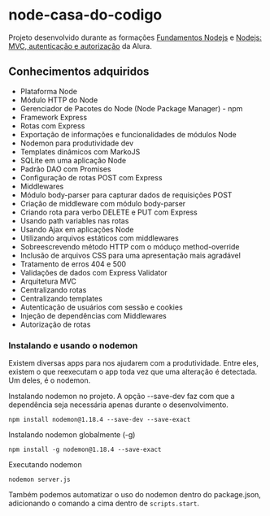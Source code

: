 # node-casa-do-codigo

Projeto desenvolvido durante as formações [Fundamentos Nodejs](https://cursos.alura.com.br/course/nodejs-fundamentos) e [Nodejs: MVC, autenticação e autorização](https://cursos.alura.com.br/course/node-mvc-autenticacao-autorizacao) da Alura.

## Conhecimentos adquiridos
- Plataforma Node
- Módulo HTTP do Node
- Gerenciador de Pacotes do Node (Node Package Manager) - npm
- Framework Express
- Rotas com Express
- Exportação de informações e funcionalidades de módulos Node
- Nodemon para produtividade dev
- Templates dinâmicos com MarkoJS
- SQLite em uma aplicação Node
- Padrão DAO com Promises
- Configuração de rotas POST com Express
- Middlewares
- Módulo body-parser para capturar dados de requisições POST
- Criação de middleware com módulo body-parser
- Criando rota para verbo DELETE e PUT com Express
- Usando path variables nas rotas
- Usando Ajax em aplicações Node
- Utilizando arquivos estáticos com middlewares
- Sobreescrevendo método HTTP com o móduço method-override
- Inclusão de arquivos CSS para uma apresentação mais agradável
- Tratamento de erros 404 e 500
- Validações de dados com Express Validator
- Arquitetura MVC
- Centralizando rotas
- Centralizando templates
- Autenticação de usuários com sessão e cookies
- Injeção de dependências com Middlewares
- Autorização de rotas

### Instalando e usando o nodemon

Existem diversas apps para nos ajudarem com a produtividade. Entre eles, existem o que reexecutam o app toda vez que uma alteração é detectada. Um deles, é o nodemon.

Instalando nodemon no projeto. A opção --save-dev faz com que a dependência seja necessária apenas durante o desenvolvimento.

```npm install nodemon@1.18.4 --save-dev --save-exact```

Instalando nodemon globalmente (-g)

```npm install -g nodemon@1.18.4 --save-exact```

Executando nodemon

```nodemon server.js```

Também podemos automatizar o uso do nodemon dentro do package.json, adicionando o comando a cima dentro de ```scripts.start```.